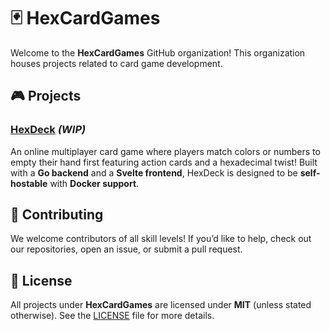 # 🃏 HexCardGames  

Welcome to the **HexCardGames** GitHub organization! This organization houses projects related to card game development.

## 🎮 Projects

### [HexDeck](https://github.com/HexCardGames/HexDeck) *(WIP)*  

An online multiplayer card game where players match colors or numbers to empty their hand first featuring action cards and a hexadecimal twist! Built with a **Go backend** and a **Svelte frontend**, HexDeck is designed to be **self-hostable** with **Docker support**.  

## 🤝 Contributing  

We welcome contributors of all skill levels! If you’d like to help, check out our repositories, open an issue, or submit a pull request.

## 📜 License  

All projects under **HexCardGames** are licensed under **MIT** (unless stated otherwise). See the [LICENSE](LICENSE) file for more details.  
